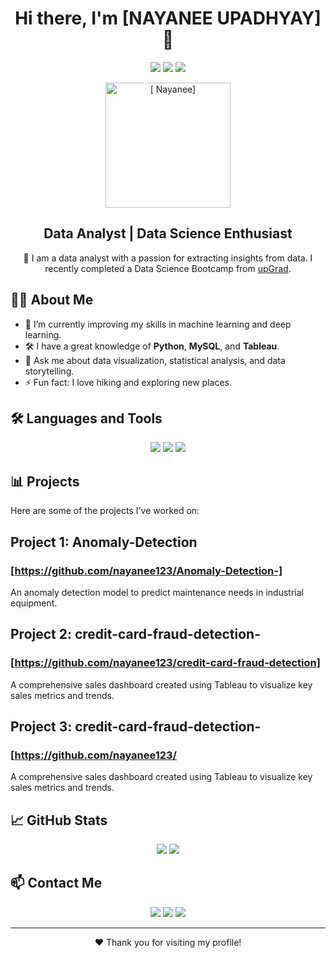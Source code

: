 <h1 align="center">Hi there, I'm [NAYANEE UPADHYAY] 👋</h1>

<p align="center">
  <a href="https://www.linkedin.com/in/yourprofile/"><img src="https://img.shields.io/badge/LinkedIn-0077B5?style=for-the-badge&logo=linkedin&logoColor=white"></a>
  <a href="https://twitter.com/yourprofile"><img src="https://img.shields.io/badge/Twitter-1DA1F2?style=for-the-badge&logo=twitter&logoColor=white"></a>
  <a href="mailto:your.email@example.com"><img src="https://img.shields.io/badge/Email-D14836?style=for-the-badge&logo=gmail&logoColor=white"></a>
</p>

<p align="center">
  <img src="IMG_20220513_183629.jpg" alt="[ Nayanee]" width="200" height="200">
</p>

<h2 align="center">Data Analyst | Data Science Enthusiast</h2>

<p align="center">
  🚀 I am a data analyst with a passion for extracting insights from data. I recently completed a Data Science Bootcamp from <a href="https://www.upgrad.com/">upGrad</a>.
</p>

## 👨‍💻 About Me
- 🌱 I’m currently improving my skills in machine learning and deep learning.
- 🛠️ I have a great knowledge of **Python**, **MySQL**, and **Tableau**.
- 💬 Ask me about data visualization, statistical analysis, and data storytelling.
- ⚡ Fun fact: I love hiking and exploring new places.

## 🛠️ Languages and Tools
<p align="center">
  <img src="https://img.shields.io/badge/Python-3776AB?style=for-the-badge&logo=python&logoColor=white">
  <img src="https://img.shields.io/badge/MySQL-4479A1?style=for-the-badge&logo=mysql&logoColor=white">
  <img src="https://img.shields.io/badge/Tableau-E97627?style=for-the-badge&logo=tableau&logoColor=white">
</p>

## 📊 Projects
Here are some of the projects I've worked on:

##  Project 1: Anomaly-Detection
### [https://github.com/nayanee123/Anomaly-Detection-]
An anomaly detection model to predict maintenance needs in industrial equipment.

##  Project 2: credit-card-fraud-detection-
### [https://github.com/nayanee123/credit-card-fraud-detection]
A comprehensive sales dashboard created using Tableau to visualize key sales metrics and trends.

##  Project 3: credit-card-fraud-detection-
### [https://github.com/nayanee123/
A comprehensive sales dashboard created using Tableau to visualize key sales metrics and trends.


## 📈 GitHub Stats
<p align="center">
  <img src="https://github-readme-stats.vercel.app/api?username=yourusername&show_icons=true&theme=radical">
  <img src="https://github-readme-stats.vercel.app/api/top-langs/?username=yourusername&layout=compact&theme=radical">
</p>

## 📫 Contact Me
<p align="center">
  <a href="mailto:your.email@example.com"><img src="https://img.shields.io/badge/Email-D14836?style=for-the-badge&logo=gmail&logoColor=white"></a>
  <a href="https://www.linkedin.com/in/yourprofile/"><img src="https://img.shields.io/badge/LinkedIn-0077B5?style=for-the-badge&logo=linkedin&logoColor=white"></a>
  <a href="https://twitter.com/yourprofile"><img src="https://img.shields.io/badge/Twitter-1DA1F2?style=for-the-badge&logo=twitter&logoColor=white"></a>
</p>

---

<p align="center">❤️ Thank you for visiting my profile!</p>

